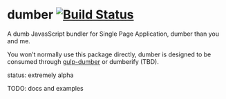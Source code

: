 # dumber [![Build Status](https://travis-ci.org/dumberjs/dumber.svg?branch=master)](https://travis-ci.org/dumberjs/dumber)

A dumb JavasScript bundler for Single Page Application, dumber than you and me.

You won't normally use this package directly, dumber is designed to be consumed through [gulp-dumber](https://github.com/dumberjs/gulp-dumber) or dumberify (TBD).

status: extremely alpha

TODO: docs and examples
